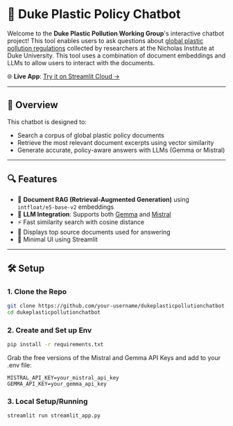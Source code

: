 # 🧠 Duke Plastic Policy Chatbot

Welcome to the **Duke Plastic Pollution Working Group**'s interactive chatbot project! This tool enables users to ask questions about [global plastic pollution regulations](https://nicholasinstitute.duke.edu/plastics-technology-inventory) collected by researchers at the Nicholas Institute at Duke University. This tool uses a combination of document embeddings and LLMs to allow users to interact with the documents. 

🌐 **Live App**: [Try it on Streamlit Cloud →](https://duke-plastic-pollution-chatbot.streamlit.app/)

---

## 🚀 Overview

This chatbot is designed to:

- Search a corpus of global plastic policy documents
- Retrieve the most relevant document excerpts using vector similarity
- Generate accurate, policy-aware answers with LLMs (Gemma or Mistral)

---

## 🔍 Features

- 🧾 **Document RAG (Retrieval-Augmented Generation)** using `intfloat/e5-base-v2` embeddings
- 🧠 **LLM Integration**: Supports both [Gemma](https://ai.google.dev/gemma) and [Mistral](https://mistral.ai/)
- ⚡️ Fast similarity search with cosine distance
- 📄 Displays top source documents used for answering
- 🧼 Minimal UI using Streamlit

---

## 🛠️ Setup

### 1. Clone the Repo

```bash
git clone https://github.com/your-username/dukeplasticpollutionchatbot.git
cd dukeplasticpollutionchatbot
```

### 2. Create and Set up Env
```bash 
pip install -r requirements.txt
```

Grab the free versions of the Mistral and Gemma API Keys and add to your .env file: 

```env
MISTRAL_API_KEY=your_mistral_api_key
GEMMA_API_KEY=your_gemma_api_key
```

### 3. Local Setup/Running

```bash 
streamlit run streamlit_app.py
```
